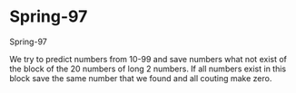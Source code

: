 # Spring-97
Spring-97

We try to predict numbers from 10-99 and save numbers what not exist of the block of the 20 numbers of long 2 numbers. If all numbers exist in this block save the same number that we found and all couting make zero.
